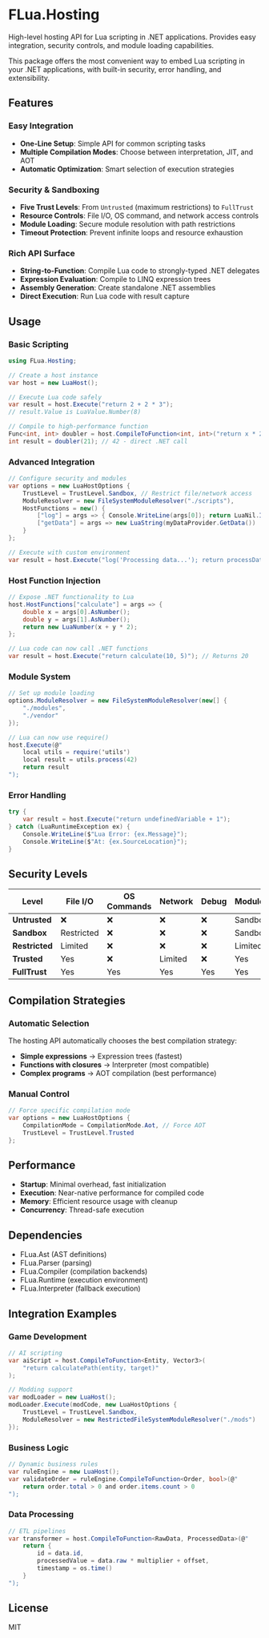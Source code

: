 # FLua.Hosting

High-level hosting API for Lua scripting in .NET applications. Provides easy integration, security controls, and module loading capabilities.

This package offers the most convenient way to embed Lua scripting in your .NET applications, with built-in security, error handling, and extensibility.

## Features

### Easy Integration
- **One-Line Setup**: Simple API for common scripting tasks
- **Multiple Compilation Modes**: Choose between interpretation, JIT, and AOT
- **Automatic Optimization**: Smart selection of execution strategies

### Security & Sandboxing
- **Five Trust Levels**: From `Untrusted` (maximum restrictions) to `FullTrust`
- **Resource Controls**: File I/O, OS command, and network access controls
- **Module Loading**: Secure module resolution with path restrictions
- **Timeout Protection**: Prevent infinite loops and resource exhaustion

### Rich API Surface
- **String-to-Function**: Compile Lua code to strongly-typed .NET delegates
- **Expression Evaluation**: Compile to LINQ expression trees
- **Assembly Generation**: Create standalone .NET assemblies
- **Direct Execution**: Run Lua code with result capture

## Usage

### Basic Scripting
```csharp
using FLua.Hosting;

// Create a host instance
var host = new LuaHost();

// Execute Lua code safely
var result = host.Execute("return 2 + 2 * 3");
// result.Value is LuaValue.Number(8)

// Compile to high-performance function
Func<int, int> doubler = host.CompileToFunction<int, int>("return x * 2");
int result = doubler(21); // 42 - direct .NET call
```

### Advanced Integration
```csharp
// Configure security and modules
var options = new LuaHostOptions {
    TrustLevel = TrustLevel.Sandbox, // Restrict file/network access
    ModuleResolver = new FileSystemModuleResolver("./scripts"),
    HostFunctions = new() {
        ["log"] = args => { Console.WriteLine(args[0]); return LuaNil.Instance; },
        ["getData"] = args => new LuaString(myDataProvider.GetData())
    }
};

// Execute with custom environment
var result = host.Execute("log('Processing data...'); return processData()", options);
```

### Host Function Injection
```csharp
// Expose .NET functionality to Lua
host.HostFunctions["calculate"] = args => {
    double x = args[0].AsNumber();
    double y = args[1].AsNumber();
    return new LuaNumber(x + y * 2);
};

// Lua code can now call .NET functions
var result = host.Execute("return calculate(10, 5)"); // Returns 20
```

### Module System
```csharp
// Set up module loading
options.ModuleResolver = new FileSystemModuleResolver(new[] {
    "./modules",
    "./vendor"
});

// Lua can now use require()
host.Execute(@"
    local utils = require('utils')
    local result = utils.process(42)
    return result
");
```

### Error Handling
```csharp
try {
    var result = host.Execute("return undefinedVariable + 1");
} catch (LuaRuntimeException ex) {
    Console.WriteLine($"Lua Error: {ex.Message}");
    Console.WriteLine($"At: {ex.SourceLocation}");
}
```

## Security Levels

| Level | File I/O | OS Commands | Network | Debug | Modules |
|-------|----------|-------------|---------|-------|---------|
| **Untrusted** | ❌ | ❌ | ❌ | ❌ | Sandbox |
| **Sandbox** | Restricted | ❌ | ❌ | ❌ | Sandbox |
| **Restricted** | Limited | ❌ | ❌ | ❌ | Limited |
| **Trusted** | Yes | ❌ | Limited | ❌ | Yes |
| **FullTrust** | Yes | Yes | Yes | Yes | Yes |

## Compilation Strategies

### Automatic Selection
The hosting API automatically chooses the best compilation strategy:

- **Simple expressions** → Expression trees (fastest)
- **Functions with closures** → Interpreter (most compatible)
- **Complex programs** → AOT compilation (best performance)

### Manual Control
```csharp
// Force specific compilation mode
var options = new LuaHostOptions {
    CompilationMode = CompilationMode.Aot, // Force AOT
    TrustLevel = TrustLevel.Trusted
};
```

## Performance

- **Startup**: Minimal overhead, fast initialization
- **Execution**: Near-native performance for compiled code
- **Memory**: Efficient resource usage with cleanup
- **Concurrency**: Thread-safe execution

## Dependencies

- FLua.Ast (AST definitions)
- FLua.Parser (parsing)
- FLua.Compiler (compilation backends)
- FLua.Runtime (execution environment)
- FLua.Interpreter (fallback execution)

## Integration Examples

### Game Development
```csharp
// AI scripting
var aiScript = host.CompileToFunction<Entity, Vector3>(
    "return calculatePath(entity, target)"
);

// Modding support
var modLoader = new LuaHost();
modLoader.Execute(modCode, new LuaHostOptions {
    TrustLevel = TrustLevel.Sandbox,
    ModuleResolver = new RestrictedFileSystemModuleResolver("./mods")
});
```

### Business Logic
```csharp
// Dynamic business rules
var ruleEngine = new LuaHost();
var validateOrder = ruleEngine.CompileToFunction<Order, bool>(@"
    return order.total > 0 and order.items.count > 0
");
```

### Data Processing
```csharp
// ETL pipelines
var transformer = host.CompileToFunction<RawData, ProcessedData>(@"
    return {
        id = data.id,
        processedValue = data.raw * multiplier + offset,
        timestamp = os.time()
    }
");
```

## License

MIT
